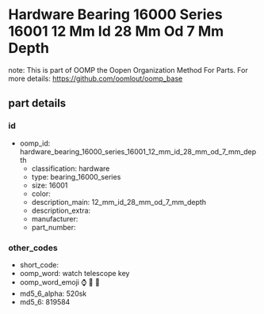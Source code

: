 # Hardware Bearing 16000 Series 16001 12 Mm Id 28 Mm Od 7 Mm Depth  

note: This is part of OOMP the Oopen Organization Method For Parts. For more details: https://github.com/oomlout/oomp_base

##  part details





### id
* oomp_id: hardware_bearing_16000_series_16001_12_mm_id_28_mm_od_7_mm_depth
  * classification: hardware
  * type: bearing_16000_series
  * size: 16001
  * color: 
  * description_main: 12_mm_id_28_mm_od_7_mm_depth
  * description_extra: 
  * manufacturer: 
  * part_number: 

### other_codes
* short_code: 
* oomp_word: watch telescope key
* oomp_word_emoji :watch: :telescope: :key:
* md5_6_alpha: 520sk
* md5_6: 819584